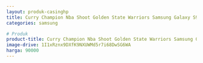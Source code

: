 ```yaml
---
layout: produk-casinghp
title: Curry Champion Nba Shoot Golden State Warriors Samsung Galaxy S9 Case
categories: samsung

# Produk
product-title: Curry Champion Nba Shoot Golden State Warriors Samsung Galaxy S9 Case
image-drive: 1I1xRznx9DXfK9NXUWMd5r7i68DwSG6WA
harga: 90000
---
```

